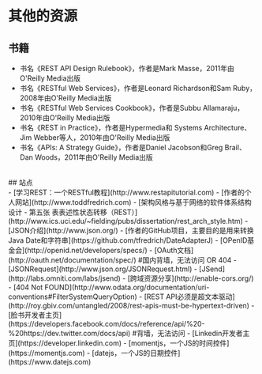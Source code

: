 # 其他的资源
## 书籍<div id="books" />
- 书名《REST API Design Rulebook》，作者是Mark Masse，2011年由O'Reilly Media出版
- 书名《RESTful Web Services》，作者是Leonard Richardson和Sam Ruby，2008年由O'Reilly Media出版
- 书名《RESTful Web Services Cookbook》，作者是Subbu Allamaraju，2010年由O'Reilly Media出版
- 书名《REST in Practice》，作者是Hypermedia和 Systems Architecture、Jim Webber等人，2010年由O'Reilly Media出版
- 书名《APIs: A Strategy Guide》，作者是Daniel Jacobson和Greg Brail、Dan Woods，2011年由O'Reilly Media出版

<br />
## 站点<div id="websites" />
- [学习REST：一个RESTful教程](http://www.restapitutorial.com)
- [作者的个人网站](http://www.toddfredrich.com)
- [架构风格与基于网络的软件体系结构设计 - 第五张 表表述性状态转移（REST）](http://www.ics.uci.edu/~fielding/pubs/dissertation/rest_arch_style.htm)
- [JSON介绍](http://www.json.org/)
- [作者的GitHub项目，主要目的是用来转换Java Date和字符串](https://github.com/tfredrich/DateAdapterJ)
- [OPenID基金会](http://openid.net/developers/specs/)
- [OAuth文档](http://oauth.net/documentation/spec/) #国内背墙，无法访问 OR 404
- [JSONRequest](http://www.json.org/JSONRequest.html)
- [JSend](http://labs.omniti.com/labs/jsend)
- [跨域资源分享](http://enable-cors.org/)
- [404 Not FOUND](http://www.odata.org/documentation/uri-conventions#FilterSystemQueryOption)
- [REST API必须是超文本驱动](http://roy.gbiv.com/untangled/2008/rest-apis-must-be-hypertext-driven)
- [脸书开发者主页](https://developers.facebook.com/docs/reference/api/%20-%20https://dev.twitter.com/docs/api) #背墙，无法访问
- [Linkedin开发者主页](https://developer.linkedin.com)
- [momentjs，一个JS的时间控件](https://momentjs.com)
- [datejs，一个JS的日期控件](https://www.datejs.com)